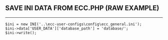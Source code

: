 ## SAVE INI DATA FROM ECC.PHP (RAW EXAMPLE)
***
    $ini = new INI('..\ecc-user-configs\config\ecc_general.ini');
    $ini->data['USER_DATA']['database_path'] = 'database/';
    $ini->write();
